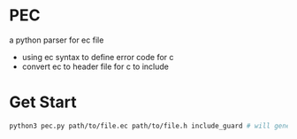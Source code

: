 # PEC
a python parser for ec file
- using ec syntax to define error code for c
- convert ec to header file for c to include

# Get Start
```bash
python3 pec.py path/to/file.ec path/to/file.h include_guard # will generate header file in specified path with include_guard
```